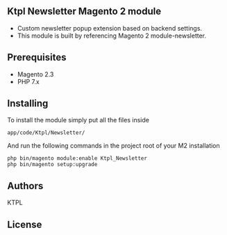 ## Ktpl Newsletter Magento 2 module

- Custom newsletter popup extension based on backend settings.
- This module is built by referencing Magento 2 module-newsletter.

## Prerequisites

* Magento 2.3
* PHP 7.x


## Installing

To install the module simply put all the files inside 

```
app/code/Ktpl/Newsletter/

```

And run the following commands in the project root of your M2 installation

```
php bin/magento module:enable Ktpl_Newsletter
php bin/magento setup:upgrade

```

## Authors
  KTPL


## License

